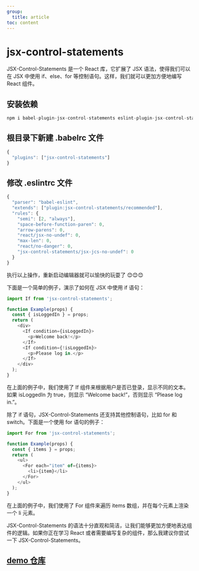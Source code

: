 ```yaml
---
group:
  title: article
toc: content
---
```


# jsx-control-statements

JSX-Control-Statements 是一个 React 库，它扩展了 JSX 语法，使得我们可以在 JSX 中使用 if、else、for 等控制语句。这样，我们就可以更加方便地编写 React 组件。

## 安装依赖

```javascript
npm i babel-plugin-jsx-control-statements eslint-plugin-jsx-control-statements --save-dev
```

## 根目录下新建 .babelrc 文件

```javascript
{
  "plugins": ["jsx-control-statements"]
}
```

## 修改 .eslintrc 文件

```javascript
{
  "parser": "babel-eslint",
  "extends": ["plugin:jsx-control-statements/recommended"],
  "rules": {
    "semi": [2, "always"],
    "space-before-function-paren": 0,
    "arrow-parens": 0,
    "react/jsx-no-undef": 0,
    "max-len": 0,
    "react/no-danger": 0,
    "jsx-control-statements/jsx-jcs-no-undef": 0
  }
}

```

执行以上操作，重新启动编辑器就可以愉快的玩耍了 😊😊😊

下面是一个简单的例子，演示了如何在 JSX 中使用 if 语句：

```ts
import If from 'jsx-control-statements';

function Example(props) {
  const { isLoggedIn } = props;
  return (
    <div>
      <If condition={isLoggedIn}>
        <p>Welcome back!</p>
      </If>
      <If condition={!isLoggedIn}>
        <p>Please log in.</p>
      </If>
    </div>
  );
}
```

在上面的例子中，我们使用了 If 组件来根据用户是否已登录，显示不同的文本。如果 isLoggedIn 为 true，则显示 “Welcome back!”，否则显示 “Please log in.”。

除了 if 语句，JSX-Control-Statements 还支持其他控制语句，比如 for 和 switch。下面是一个使用 for 语句的例子：

```ts
import For from 'jsx-control-statements';

function Example(props) {
  const { items } = props;
  return (
    <ul>
      <For each="item" of={items}>
        <li>{item}</li>
      </For>
    </ul>
  );
}
```

在上面的例子中，我们使用了 For 组件来遍历 items 数组，并在每个元素上渲染一个 li 元素。

JSX-Control-Statements 的语法十分直观和简洁，让我们能够更加方便地表达组件的逻辑。如果你正在学习 React 或者需要编写复杂的组件，那么我建议你尝试一下 JSX-Control-Statements。

## [demo 仓库](https://github.com/xsahxl/jsx-control-statments)
